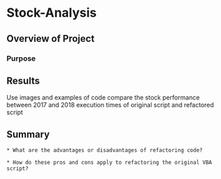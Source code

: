 # Stock-Analysis

## Overview of Project

### Purpose

## Results
  Use images and examples of code
  compare the stock performance between 2017 and 2018
  execution times of original script and refactored script
  

## Summary
  
    * What are the advantages or disadvantages of refactoring code?
    
    * How do these pros and cons apply to refactoring the original VBA script?
    

